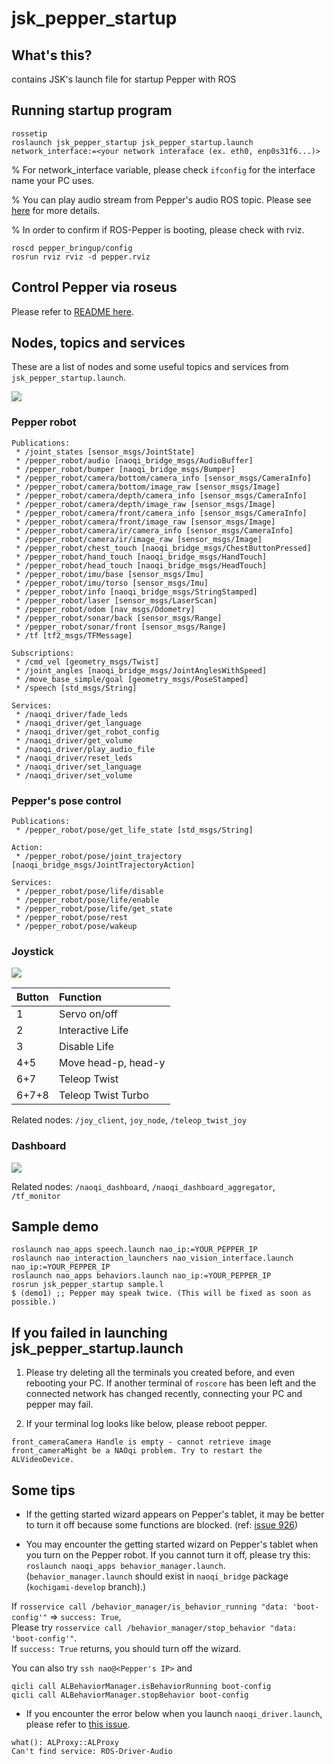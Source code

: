 # jsk_pepper_startup

## What's this?

contains JSK's launch file for startup Pepper with ROS

## Running startup program

```
rossetip
roslaunch jsk_pepper_startup jsk_pepper_startup.launch network_interface:=<your network interaface (ex. eth0, enp0s31f6...)>
```

% For network_interface variable, please check `ifconfig` for the interface name your PC uses.  

% You can play audio stream from Pepper's audio ROS topic. Please see [here](https://github.com/jsk-ros-pkg/jsk_robot/pull/1073) for more details.

% In order to confirm if ROS-Pepper is booting, please check with rviz.

```
roscd pepper_bringup/config
rosrun rviz rviz -d pepper.rviz
```

## Control Pepper via roseus

Please refer to [README here](https://github.com/jsk-ros-pkg/jsk_robot/tree/master/jsk_naoqi_robot/peppereus).

## Nodes, topics and services

These are a list of nodes and some useful topics and services from `jsk_pepper_startup.launch`.

![](../doc/img/pepper-node-topic-service.png)

### Pepper robot

```
Publications:
 * /joint_states [sensor_msgs/JointState]
 * /pepper_robot/audio [naoqi_bridge_msgs/AudioBuffer]
 * /pepper_robot/bumper [naoqi_bridge_msgs/Bumper]
 * /pepper_robot/camera/bottom/camera_info [sensor_msgs/CameraInfo]
 * /pepper_robot/camera/bottom/image_raw [sensor_msgs/Image]
 * /pepper_robot/camera/depth/camera_info [sensor_msgs/CameraInfo]
 * /pepper_robot/camera/depth/image_raw [sensor_msgs/Image]
 * /pepper_robot/camera/front/camera_info [sensor_msgs/CameraInfo]
 * /pepper_robot/camera/front/image_raw [sensor_msgs/Image]
 * /pepper_robot/camera/ir/camera_info [sensor_msgs/CameraInfo]
 * /pepper_robot/camera/ir/image_raw [sensor_msgs/Image]
 * /pepper_robot/chest_touch [naoqi_bridge_msgs/ChestButtonPressed]
 * /pepper_robot/hand_touch [naoqi_bridge_msgs/HandTouch]
 * /pepper_robot/head_touch [naoqi_bridge_msgs/HeadTouch]
 * /pepper_robot/imu/base [sensor_msgs/Imu]
 * /pepper_robot/imu/torso [sensor_msgs/Imu]
 * /pepper_robot/info [naoqi_bridge_msgs/StringStamped]
 * /pepper_robot/laser [sensor_msgs/LaserScan]
 * /pepper_robot/odom [nav_msgs/Odometry]
 * /pepper_robot/sonar/back [sensor_msgs/Range]
 * /pepper_robot/sonar/front [sensor_msgs/Range]
 * /tf [tf2_msgs/TFMessage]

Subscriptions:
 * /cmd_vel [geometry_msgs/Twist]
 * /joint_angles [naoqi_bridge_msgs/JointAnglesWithSpeed]
 * /move_base_simple/goal [geometry_msgs/PoseStamped]
 * /speech [std_msgs/String]

Services:
 * /naoqi_driver/fade_leds
 * /naoqi_driver/get_language
 * /naoqi_driver/get_robot_config
 * /naoqi_driver/get_volume
 * /naoqi_driver/play_audio_file
 * /naoqi_driver/reset_leds
 * /naoqi_driver/set_language
 * /naoqi_driver/set_volume
```

### Pepper's pose control

```
Publications:
 * /pepper_robot/pose/get_life_state [std_msgs/String]

Action:
 * /pepper_robot/pose/joint_trajectory [naoqi_bridge_msgs/JointTrajectoryAction]

Services:
 * /pepper_robot/pose/life/disable
 * /pepper_robot/pose/life/enable
 * /pepper_robot/pose/life/get_state
 * /pepper_robot/pose/rest
 * /pepper_robot/pose/wakeup
```

### Joystick

![](../doc/img/joystick.png)

|Button|Function            |
|:-----|:-------------------|
|1     |Servo on/off        |
|2     |Interactive Life    |
|3     |Disable Life        |
|4+5   |Move head-p, head-y |
|6+7   |Teleop Twist        |
|6+7+8 |Teleop Twist Turbo  |

Related nodes: `/joy_client`, `joy_node`, `/teleop_twist_joy` 

### Dashboard

![](../doc/img/naoqi-dashboard.png)

Related nodes: `/naoqi_dashboard`, `/naoqi_dashboard_aggregator`, `/tf_monitor`

## Sample demo

```
roslaunch nao_apps speech.launch nao_ip:=YOUR_PEPPER_IP
roslaunch nao_interaction_launchers nao_vision_interface.launch nao_ip:=YOUR_PEPPER_IP
roslaunch nao_apps behaviors.launch nao_ip:=YOUR_PEPPER_IP
rosrun jsk_pepper_startup sample.l
$ (demo1) ;; Pepper may speak twice. (This will be fixed as soon as possible.)
```

## If you failed in launching jsk_pepper_startup.launch

1. Please try deleting all the terminals you created before, and even rebooting your PC.
If another terminal of ```roscore``` has been left and the connected network has changed recently, connecting your PC and pepper may fail.

2. If your terminal log looks like below, please reboot pepper.

```
front_cameraCamera Handle is empty - cannot retrieve image
front_cameraMight be a NAOqi problem. Try to restart the ALVideoDevice.
```

## Some tips

- If the getting started wizard appears on Pepper's tablet, it may be better to turn it off because some functions are blocked. (ref: [issue 926](https://github.com/jsk-ros-pkg/jsk_robot/issues/926))

- You may encounter the getting started wizard on Pepper's tablet when you turn on the Pepper robot. If you cannot turn it off, please try this: `roslaunch naoqi_apps behavior_manager.launch`. (`behavior_manager.launch` should exist in `naoqi_bridge` package (`kochigami-develop` branch).)  

If `rosservice call /behavior_manager/is_behavior_running "data: 'boot-config'"` => `success: True`,  
Please try `rosservice call /behavior_manager/stop_behavior "data: 'boot-config'"`.  
If `success: True` returns, you should turn off the wizard.  

You can also try `ssh nao@<Pepper's IP>` and
```
qicli call ALBehaviorManager.isBehaviorRunning boot-config
qicli call ALBehaviorManager.stopBehavior boot-config
```

- If you encounter the error below when you launch `naoqi_driver.launch`, please refer to [this issue](https://github.com/jsk-ros-pkg/jsk_robot/issues/1474).

```
what():	ALProxy::ALProxy
Can't find service: ROS-Driver-Audio
```